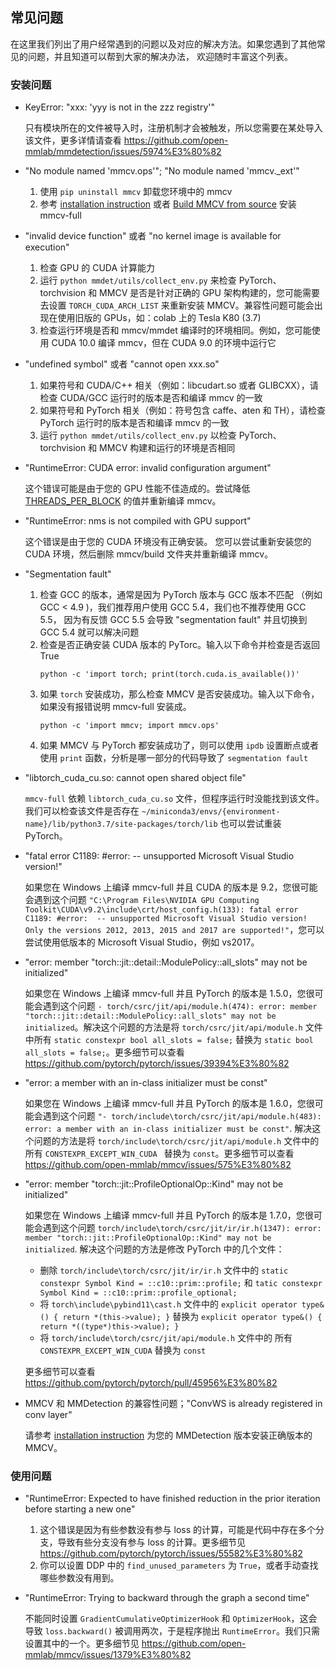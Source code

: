 ## 常见问题

在这里我们列出了用户经常遇到的问题以及对应的解决方法。如果您遇到了其他常见的问题，并且知道可以帮到大家的解决办法，
欢迎随时丰富这个列表。

### 安装问题

- KeyError: "xxx: 'yyy is not in the zzz registry'"

  只有模块所在的文件被导入时，注册机制才会被触发，所以您需要在某处导入该文件，更多详情请查看 https://github.com/open-mmlab/mmdetection/issues/5974%E3%80%82

- "No module named 'mmcv.ops'"; "No module named 'mmcv.\_ext'"

  1. 使用 `pip uninstall mmcv` 卸载您环境中的 mmcv
  2. 参考 [installation instruction](https://mmcv.readthedocs.io/en/latest/get_started/installation.html) 或者 [Build MMCV from source](https://mmcv.readthedocs.io/en/latest/get_started/build.html) 安装 mmcv-full

- "invalid device function" 或者 "no kernel image is available for execution"

  1. 检查 GPU 的 CUDA 计算能力
  2. 运行  `python mmdet/utils/collect_env.py` 来检查 PyTorch、torchvision 和 MMCV 是否是针对正确的 GPU 架构构建的，您可能需要去设置 `TORCH_CUDA_ARCH_LIST` 来重新安装 MMCV。兼容性问题可能会出现在使用旧版的 GPUs，如：colab 上的 Tesla K80 (3.7)
  3. 检查运行环境是否和 mmcv/mmdet 编译时的环境相同。例如，您可能使用 CUDA 10.0 编译 mmcv，但在 CUDA 9.0 的环境中运行它

- "undefined symbol" 或者 "cannot open xxx.so"

  1. 如果符号和 CUDA/C++ 相关（例如：libcudart.so 或者 GLIBCXX），请检查 CUDA/GCC 运行时的版本是否和编译 mmcv 的一致
  2. 如果符号和 PyTorch 相关（例如：符号包含 caffe、aten 和 TH），请检查 PyTorch 运行时的版本是否和编译 mmcv 的一致
  3. 运行 `python mmdet/utils/collect_env.py` 以检查 PyTorch、torchvision 和 MMCV 构建和运行的环境是否相同

- "RuntimeError: CUDA error: invalid configuration argument"

  这个错误可能是由于您的 GPU 性能不佳造成的。尝试降低[THREADS_PER_BLOCK](https://github.com/open-mmlab/mmcv/blob/cac22f8cf5a904477e3b5461b1cc36856c2793da/mmcv/ops/csrc/common_cuda_helper.hpp#L10)
  的值并重新编译 mmcv。

- "RuntimeError: nms is not compiled with GPU support"

  这个错误是由于您的 CUDA 环境没有正确安装。
  您可以尝试重新安装您的 CUDA 环境，然后删除 mmcv/build 文件夹并重新编译 mmcv。

- "Segmentation fault"

  1. 检查 GCC 的版本，通常是因为 PyTorch 版本与 GCC 版本不匹配 （例如 GCC \< 4.9 )，我们推荐用户使用 GCC 5.4，我们也不推荐使用 GCC 5.5， 因为有反馈 GCC 5.5 会导致 "segmentation fault" 并且切换到 GCC 5.4 就可以解决问题
  2. 检查是否正确安装 CUDA 版本的 PyTorc。输入以下命令并检查是否返回 True
     ```shell
     python -c 'import torch; print(torch.cuda.is_available())'
     ```
  3. 如果 `torch` 安装成功，那么检查 MMCV 是否安装成功。输入以下命令，如果没有报错说明 mmcv-full 安装成。
     ```shell
     python -c 'import mmcv; import mmcv.ops'
     ```
  4. 如果 MMCV 与 PyTorch 都安装成功了，则可以使用 `ipdb` 设置断点或者使用 `print` 函数，分析是哪一部分的代码导致了 `segmentation fault`

- "libtorch_cuda_cu.so: cannot open shared object file"

  `mmcv-full` 依赖 `libtorch_cuda_cu.so` 文件，但程序运行时没能找到该文件。我们可以检查该文件是否存在 `~/miniconda3/envs/{environment-name}/lib/python3.7/site-packages/torch/lib` 也可以尝试重装 PyTorch。

- "fatal error C1189: #error:  -- unsupported Microsoft Visual Studio version!"

  如果您在 Windows 上编译 mmcv-full 并且 CUDA 的版本是 9.2，您很可能会遇到这个问题 `"C:\Program Files\NVIDIA GPU Computing Toolkit\CUDA\v9.2\include\crt/host_config.h(133): fatal error C1189: #error:  -- unsupported Microsoft Visual Studio version! Only the versions 2012, 2013, 2015 and 2017 are supported!"`，您可以尝试使用低版本的 Microsoft Visual Studio，例如 vs2017。

- "error: member "torch::jit::detail::ModulePolicy::all_slots" may not be initialized"

  如果您在 Windows 上编译 mmcv-full 并且 PyTorch 的版本是 1.5.0，您很可能会遇到这个问题 `- torch/csrc/jit/api/module.h(474): error: member "torch::jit::detail::ModulePolicy::all_slots" may not be initialized`。解决这个问题的方法是将 `torch/csrc/jit/api/module.h` 文件中所有 `static constexpr bool all_slots = false;` 替换为 `static bool all_slots = false;`。更多细节可以查看 https://github.com/pytorch/pytorch/issues/39394%E3%80%82

- "error: a member with an in-class initializer must be const"

  如果您在 Windows 上编译 mmcv-full 并且 PyTorch 的版本是 1.6.0，您很可能会遇到这个问题 `"- torch/include\torch/csrc/jit/api/module.h(483): error: a member with an in-class initializer must be const"`. 解决这个问题的方法是将 `torch/include\torch/csrc/jit/api/module.h` 文件中的所有 `CONSTEXPR_EXCEPT_WIN_CUDA ` 替换为 `const`。更多细节可以查看 https://github.com/open-mmlab/mmcv/issues/575%E3%80%82

- "error: member "torch::jit::ProfileOptionalOp::Kind" may not be initialized"

  如果您在 Windows 上编译 mmcv-full 并且 PyTorch 的版本是 1.7.0，您很可能会遇到这个问题 `torch/include\torch/csrc/jit/ir/ir.h(1347): error: member "torch::jit::ProfileOptionalOp::Kind" may not be initialized`. 解决这个问题的方法是修改 PyTorch 中的几个文件：

  - 删除 `torch/include\torch/csrc/jit/ir/ir.h` 文件中的 `static constexpr Symbol Kind = ::c10::prim::profile;` 和 `tatic constexpr Symbol Kind = ::c10::prim::profile_optional;`
  - 将 `torch\include\pybind11\cast.h` 文件中的 `explicit operator type&() { return *(this->value); }` 替换为 `explicit operator type&() { return *((type*)this->value); }`
  - 将 `torch/include\torch/csrc/jit/api/module.h` 文件中的 所有 `CONSTEXPR_EXCEPT_WIN_CUDA` 替换为 `const`

  更多细节可以查看 https://github.com/pytorch/pytorch/pull/45956%E3%80%82

- MMCV 和 MMDetection 的兼容性问题；"ConvWS is already registered in conv layer"

  请参考 [installation instruction](https://mmdetection.readthedocs.io/en/latest/get_started.html#installation) 为您的 MMDetection 版本安装正确版本的 MMCV。

### 使用问题

- "RuntimeError: Expected to have finished reduction in the prior iteration before starting a new one"

  1. 这个错误是因为有些参数没有参与 loss 的计算，可能是代码中存在多个分支，导致有些分支没有参与 loss 的计算。更多细节见 https://github.com/pytorch/pytorch/issues/55582%E3%80%82
  2. 你可以设置 DDP 中的 `find_unused_parameters` 为 `True`，或者手动查找哪些参数没有用到。

- "RuntimeError: Trying to backward through the graph a second time"

  不能同时设置 `GradientCumulativeOptimizerHook` 和 `OptimizerHook`，这会导致 `loss.backward()` 被调用两次，于是程序抛出 `RuntimeError`。我们只需设置其中的一个。更多细节见 https://github.com/open-mmlab/mmcv/issues/1379%E3%80%82
